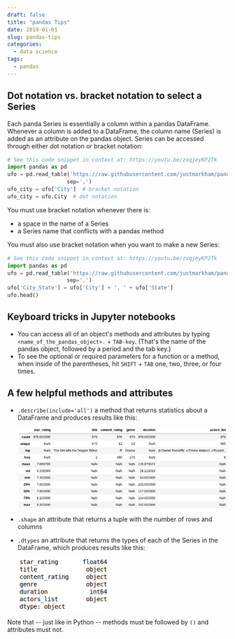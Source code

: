 ```yaml
---
draft: false
title: "pandas Tips"
date: 2019-01-01
slug: pandas-tips
categories:
  - data science
tags:
  - pandas
---
```


## Dot notation vs. bracket notation to select a Series
Each panda Series is essentially a column within a pandas DataFrame. 
Whenever a column is added to a DataFrame, the column name (Series) is added
 as an attribute on the pandas object. Series 
can be accessed through either dot notation or bracket notation:

```python
# See this code snippet in context at: https://youtu.be/zxqjeyKP2Tk
import pandas as pd
ufo = pd.read_table('https://raw.githubusercontent.com/justmarkham/pandas-videos/master/data/ufo.csv',
                   sep=',')
ufo_city = ufo['City']  # bracket notation
ufo_city = ufo.City  # dot notation
```

You must use bracket notation whenever there is:

- a space in the name of a Series
- a Series name that conflicts with a pandas method

You must also use bracket notation when you want to make a new Series:

```python
# See this code snippet in context at: https://youtu.be/zxqjeyKP2Tk
import pandas as pd
ufo = pd.read_table('https://raw.githubusercontent.com/justmarkham/pandas-videos/master/data/ufo.csv',
                   sep=',')
ufo['City_State'] = ufo['City'] + ', ' + ufo['State']
ufo.head()
```

## Keyboard tricks in Jupyter notebooks
- You can access all of an object's methods and attributes by typing 
`<name_of_the_pandas_object>.` + `TAB-key`. (That's the name of the pandas 
object, followed by a period and the tab key.)
- To see the optional or required parameters for a function or a method, when inside of the parentheses, hit `SHIFT` + `TAB` one, two, three, or four times.

## A few helpful methods and attributes
- `.describe(include='all')` a method that returns statistics about a 
DataFrame and produces results like this:

  ![.describe() results](/img/describe.png)
- `.shape` an attribute that returns a tuple with the number of rows and 
columns
- `.dtypes` an attribute that returns the types of each of the Series in 
the DataFrame, which produces results like this:

  ![.dtypes results](/img/dtypes.png)

Note that -- just like in Python -- methods must be followed by `()` and 
attributes must not.